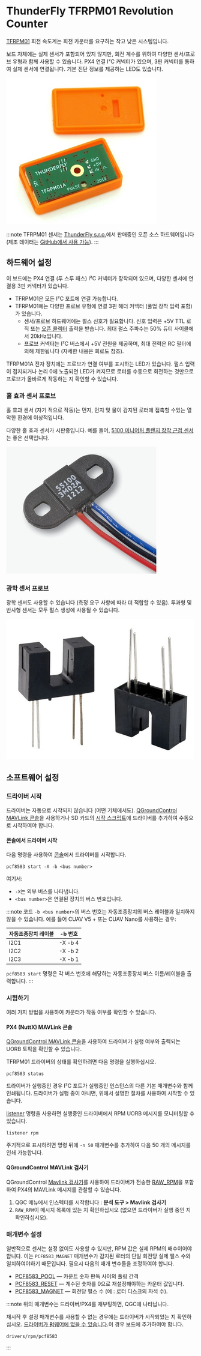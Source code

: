 # ThunderFly TFRPM01 Revolution Counter

[TFRPM01](https://github.com/ThunderFly-aerospace/TFRPM01) 회전 속도계는 회전 카운터를 요구하는 작고 낮은 시스템입니다.

보드 자체에는 실제 센서가 포함되어 있지 않지만, 회전 계수를 위하여 다양한 센서/프로브 유형과 함께 사용할 수 있습니다. PX4 연결 I²C 커넥터가 있으며, 3핀 커넥터를 통하여 실제 센서에 연결됩니다. 기본 진단 정보를 제공하는 LED도 있습니다.

![TFRPM01A](../../assets/hardware/sensors/tfrpm/tfrpm01_electronics.jpg)

:::note TFRPM01 센서는 [ThunderFly s.r.o.](https://www.thunderfly.cz/)에서 판매중인 오픈 소스 하드웨어입니다 (제조 데이터는 [GitHub에서 사용 가능](https://github.com/ThunderFly-aerospace/TFRPM01)).
:::

## 하드웨어 설정

이 보드에는 PX4 연결 (투 스루 패스) I²C 커넥터가 장착되어 있으며, 다양한 센서에 연결용 3핀 커넥터가 있습니다.
- TFRPM01은 모든 I²C 포트에 연결 가능합니다.
- TFRPM01에는 다양한 프로브 유형에 연결 3핀 헤더 커넥터 (풀업 장착 입력 포함)가 있습니다.
  - 센서/프로브 하드웨어에는 펄스 신호가 필요합니다. 신호 입력은 +5V TTL 로직 또는 [오픈 콜렉터](https://en.wikipedia.org/wiki/Open_collector) 출력을 받습니다. 최대 펄스 주파수는 50% 듀티 사이클에서 20kHz입니다.
  - 프로브 커넥터는 I²C 버스에서 +5V 전원을 제공하며, 최대 전력은 RC 필터에 의해 제한됩니다 (자세한 내용은 회로도 참조).

TFRPM01A 전자 장치에는 프로브가 연결 여부를 표시하는 LED가 있습니다. 펄스 입력이 접지되거나 논리 0에 노출되면 LED가 켜지므로 로터를 수동으로 회전하는 것만으로 프로브가 올바르게 작동하는 지 확인할 수 있습니다.

### 홀 효과 센서 프로브

홀 효과 센서 (자기 적으로 작동)는 먼지, 먼지 및 물이 감지된 로터에 접촉할 수있는 열악한 환경에 이상적입니다.

다양한 홀 효과 센서가 시판중입니다. 예를 들어, [5100 미니어처 플랜지 장착 근접 센서](https://m.littelfuse.com/~/media/electronics/datasheets/hall_effect_sensors/littelfuse_hall_effect_sensors_55100_datasheet.pdf.pdf)는 좋은 선택입니다.

![홀 효과 프로브의 예](../../assets/hardware/sensors/tfrpm/hall_probe.jpg)


### 광학 센서 프로브

광학 센서도 사용할 수 있습니다 (측정 요구 사항에 따라 더 적합할 수 있음). 투과형 및 반사형 센서는 모두 펄스 생성에 사용될 수 있습니다.

![광 투과 프로브의 예](../../assets/hardware/sensors/tfrpm/transmissive_probe.jpg)

## 소프트웨어 설정

### 드라이버 시작

드라이버는 자동으로 시작되지 않습니다 (어떤 기체에서도). [QGroundControl MAVLink 콘솔](https://docs.qgroundcontrol.com/master/en/analyze_view/mavlink_console.html)을 사용하거나 SD 카드의 [시작 스크립트](../concept/system_startup.md#customizing-the-system-startup)에 드라이버를 추가하여 수동으로 시작하여야 합니다.

#### 콘솔에서 드라이버 시작

다음 명령을 사용하여 [콘솔](https://docs.qgroundcontrol.com/master/en/analyze_view/mavlink_console.html)에서 드라이버를 시작합니다.
```
pcf8583 start -X -b <bus number>
```
여기서:
- `-X`는 외부 버스를 나타냅니다.
- `<bus number>`은 연결된 장치의 버스 번호입니다.

:::note
코드 `-b <bus number>`의 버스 번호는 자동조종장치의 버스 레이블과 일치하지 않을 수 있습니다. 예를 들어 CUAV V5 + 또는 CUAV Nano를 사용하는 경우:

| 자동조종장치 레이블 | -b 번호   |
| ---------- | ------- |
| I2C1       | -X -b 4 |
| I2C2       | -X -b 2 |
| I2C3       | -X -b 1 |

`pcf8583 start` 명령은 각 버스 번호에 해당하는 자동조종장치 버스 이름/레이블을 출력합니다.
:::

### 시험하기

여러 가지 방법을 사용하여 카운터가 작동 여부를 확인할 수 있습니다.

#### PX4 (NuttX) MAVLink 콘솔

[QGroundControl MAVLink 콘솔](https://docs.qgroundcontrol.com/master/en/analyze_view/mavlink_console.html)을 사용하여 드라이버가 실행 여부와 출력되는 UORB 토픽을 확인할 수 있습니다.

TFRPM01 드라이버의 상태를 확인하려면 다음 명령을 실행하십시오.
```
pcf8583 status
```
드라이버가 실행중인 경우 I²C 포트가 실행중인 인스턴스의 다른 기본 매개변수와 함께 인쇄됩니다. 드라이버가 실행 중이 아니면, 위에서 설명한 절차를 사용하여 시작할 수 있습니다.

[listener](../modules/modules_command.md#listener) 명령을 사용하면 실행중인 드라이버에서 RPM UORB 메시지를 모니터링할 수 있습니다.
```
listener rpm
```
주기적으로 표시하려면 명령 뒤에 `-n 50` 매개변수를 추가하여 다음 50 개의 메시지를 인쇄 가능합니다.

#### QGroundControl MAVLink 검사기

QGroundControl [Mavlink 검사기](https://docs.qgroundcontrol.com/master/en/analyze_view/mavlink_inspector.html)를 사용하여 드라이버가 전송한 [RAW_RPM](https://mavlink.io/en/messages/common.html#RAW_RPM)을 포함하여 PX4의 MAVLink 메시지를 관찰할 수 있습니다.

1. QGC 메뉴에서 인스펙터를 시작합니다 : **분석 도구 > Mavlink 검사기**
1. `RAW_RPM`이 메시지 목록에 있는 지 확인하십시오 (없으면 드라이버가 실행 중인 지 확인하십시오).


### 매개변수 설정

일반적으로 센서는 설정 없이도 사용할 수 있지만, RPM 값은 실제 RPM의 배수이어야 합니다.  이는 `PCF8583_MAGNET` 매개변수가 감지된 로터의 단일 회전당 실제 펄스 수와 일치하여야하기 때문입니다. 필요시 다음의 매개 변수들을 조정하여야 합니다.

* [PCF8583_POOL](../advanced_config/parameter_reference.md#PCF8583_POOL) — 카운트 숫자 판독 사이의 풀링 간격
* [PCF8583_RESET](../advanced_config/parameter_reference.md#PCF8583_RESET) — 계수된 숫자를 0으로 재설정해야하는 카운터 값입니다.
* [PCF8583_MAGNET](../advanced_config/parameter_reference.md#PCF8583_MAGNET) — 회전당 펄스 수 (예 : 로터 디스크의 자석 수).

:::note
위의 매개변수는 드라이버/PX4를 재부팅하면, QGC에 나타납니다.

재시작 후 설정 매개변수를 사용할 수 없는 경우에는 드라이버가 시작되었는 지 확인하십시오. [드라이버가 펌웨어에 없을 수 있습니다](../peripherals/serial_configuration.md#configuration-parameter-missing-from-qgroundcontrol).이 경우 보드에 추가하여야 합니다.
```
drivers/rpm/pcf8583
```
:::
